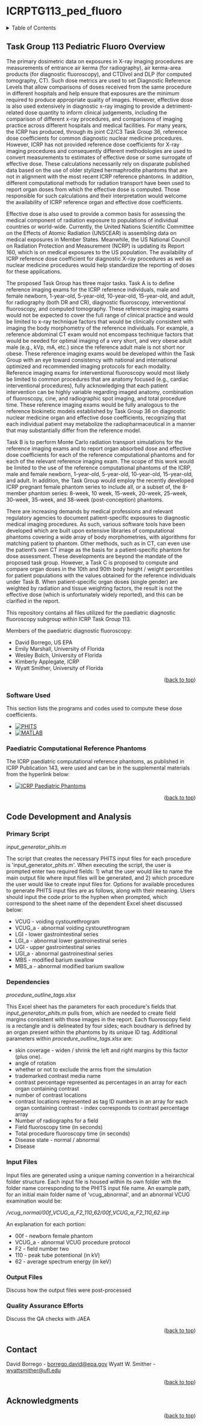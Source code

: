 # ICRPTG113_ped_fluoro

<!-- Improved compatibility of back to top link: See: https://github.com/othneildrew/Best-README-Template/pull/73 -->
<a id="readme-top"></a>

<!-- PROJECT SHIELDS -->
<!--
*** I'm using markdown "reference style" links for readability.
*** Reference links are enclosed in brackets [ ] instead of parentheses ( ).
*** See the bottom of this document for the declaration of the reference variables
*** for contributors-url, forks-url, etc. This is an optional, concise syntax you may use.
*** https://www.markdownguide.org/basic-syntax/#reference-style-links
-->

<!-- TABLE OF CONTENTS -->
<details>
  <summary>Table of Contents</summary>
  <ol>
    <li>
      <a href="#task-group-113-pediatric-fluoro-overview">ICRP Task Group 113 Pediatric Fluoro Overview</a>
      <ul>
        <li><a href="#software-used">Software Used</a></li>
        <li><a href="#paediatric-computational-reference-phantoms">Computational Phantoms</a></li>
      </ul>
    </li>
    <li>
      <a href="#code-development-and-analysis">Code Development and Analysis</a>
      <ul>
        <li><a href="#primary-script">Primary Script</a></li>
        <li><a href="#dependencies">Dependencies</a></li>
        <li><a href="#input-files">Input Files</a></li>
        <li><a href="#output-files">Output Files</a></li>
        <li><a href="quality-assurance-efforts">Qualilty Assurance Efforts</a></li>
      </ul>
    <li><a href="#contact">Contact</a></li>
    <li><a href="#acknowledgments">Acknowledgments</a></li>
  </ol>
</details>


<!-- ABOUT THE PROJECT -->
## Task Group 113 Pediatric Fluoro Overview

The primary dosimetric data on exposures in X-ray imaging procedures are measurements of entrance air kerma (for radiography), air kerma-area products (for diagnostic fluoroscopy), and CTDIvol and DLP (for computed tomography, CT). Such dose metrics are used to set Diagnostic Reference Levels that allow comparisons of doses received from the same procedure in different hospitals and help ensure that exposures are the minimum required to produce appropriate quality of images. However, effective dose is also used extensively in diagnostic x-ray imaging to provide a detriment-related dose quantity to inform clinical judgements, including the comparison of different x-ray procedures, and comparisons of imaging practice across different hospitals and medical facilities. For many years, the ICRP has produced, through its joint C2/C3 Task Group 36, reference dose coefficients for common diagnostic nuclear medicine procedures. However, ICRP has not provided reference dose coefficients for X-ray imaging procedures and consequently different methodologies are used to convert measurements to estimates of effective dose or some surrogate of effective dose. These calculations necessarily rely on disparate published data based on the use of older stylized hermaphrodite phantoms that are not in alignment with the most recent ICRP reference phantoms. In addition, different computational methods for radiation transport have been used to report organ doses from which the effective dose is computed. Those responsible for such calculations and their interpretation would welcome the availability of ICRP reference organ and effective dose coefficients.

Effective dose is also used to provide a common basis for assessing the medical component of radiation exposure to populations of individual countries or world-wide. Currently, the United Nations Scientific Committee on the Effects of Atomic Radiation (UNSCEAR) is assembling data on medical exposures in Member States. Meanwhile, the US National Council on Radiation Protection and Measurement (NCRP) is updating its Report 160, which is on medical exposures to the US population. The availability of ICRP reference dose coefficient for diagnostic X-ray procedures as well as nuclear medicine procedures would help standardize the reporting of doses for these applications.

The proposed Task Group has three major tasks. Task A is to define reference imaging exams for the ICRP reference individuals, male and female newborn, 1-year-old, 5-year-old, 10-year-old, 15-year-old, and adult, for radiography (both DR and CR), diagnostic fluoroscopy, interventional fluoroscopy, and computed tomography. These reference imaging exams would not be expected to cover the full range of clinical practice and would be limited to x-ray technique factors that would be clinically consistent with imaging the body morphometry of the reference individuals. For example, a reference abdominal CT exam would not encompass technique factors that would be needed for optimal imaging of a very short, and very obese adult male (e.g., kVp, mA, etc.) since the reference adult male is not short nor obese. These reference imaging exams would be developed within the Task Group with an eye toward consistency with national and international optimized and recommended imaging protocols for each modality. Reference imaging exams for interventional fluoroscopy would most likely be limited to common procedures that are anatomy focused (e.g., cardiac interventional procedures), fully acknowledging that each patient intervention can be highly variable regarding imaged anatomy, combination of fluoroscopy, cine, and radiographic spot imaging, and total procedure time. These reference imaging exams would be fully analogous to the reference biokinetic models established by Task Group 36 on diagnostic nuclear medicine organ and effective dose coefficients, recognizing that each individual patient may metabolize the radiopharmaceutical in a manner that may substantially differ from the reference model.

Task B is to perform Monte Carlo radiation transport simulations for the reference imaging
exams and to report organ absorbed dose and effective dose coefficients for each of the
reference computational phantoms and for each of the relevant reference imaging exam. The
scope of this work would be limited to the use of the reference computational phantoms of
the ICRP, male and female newborn, 1-year-old, 5-year-old, 10-year-old, 15-year-old, and
adult. In addition, the Task Group would employ the recently developed ICRP pregnant female
phantom series to include all, or a subset of, the 8-member phantom series: 8-week, 10
week, 15-week, 20-week, 25-week, 30-week, 35-week, and 38-week (post-conception) phantoms.

There are increasing demands by medical professions and relevant regulatory agencies to document patient-specific exposures to diagnostic medical imaging procedures. As such, various software tools have been developed which are built upon extensive libraries of computational phantoms covering a wide array of body morphometries, with algorithms for matching patient to phantom. Other methods, such as in CT, can even use the patient’s own CT image as the basis for a patient-specific phantom for dose assessment. These developments are beyond the mandate of the proposed task group. However, a Task C is proposed to compute and compare organ doses in the 10th and 90th body height / weight percentiles for patient populations with the values obtained for the reference individuals under Task B. When patient-specific organ doses (single gender) are weighted by radiation and tissue weighting factors, the result is not the effective dose (which is unfortunately widely reported), and this can be clarified in the report.

This repository contains all files utilized for the paediatric diagnostic fluoroscopy subgroup within ICRP Task Group 113.

Members of the paediatric diagnostic fluoroscopy:
- David Borrego, US EPA
- Emily Marshall, University of Florida
- Wesley Bolch, University of Florida
- Kimberly Applegate, ICRP
- Wyatt Smither, University of Florida

<p align="right">(<a href="#readme-top">back to top</a>)</p>



### Software Used

This section lists the programs and codes used to compute these dose coefficients.

* [![PHITS][PHITS.js]][PHITS-url]
* [![MATLAB][MATLAB.js]][MATLAB-url]

### Paediatric Computational Reference Phantoms

The ICRP paediatric computational reference phantoms, as published in ICRP Publication 143, were used and can be in the supplemental materials from the hyperlink below:

* [![ICRP Paediatric Phantoms][P143.js]][P143-url]


<p align="right">(<a href="#readme-top">back to top</a>)</p>


<!-- GETTING STARTED -->

## Code Development and Analysis

### Primary Script

_input_generator_phits.m_

The script that creates the necessary PHITS input files for each procedure is 'input_generator_phits.m'. When executing the script, the user is prompted enter two required fields: 1) what the user would like to name the main output file where input files will be generated, and 2) which procedure the user would like to create input files for. Options for available procedures to generate PHITS input files are as follows, along with their meaning. Users should input the code prior to the hyphen when prompted, which correspond to the sheet name of the dependent Excel sheet discussed below:
* VCUG - voiding cystourethrogram
* VCUG_a - abnormal voiding cystourethrogram
* LGI - lower gastrointestinal series
* LGI_a - abnormal lower gastroinestinal series
* UGI - upper gastrointestinal series
* UGI_a - abnormal gastroinestinal series
* MBS - modified barium swallow
* MBS_a - abnormal modified barium swallow

### Dependencies
_procedure_outline_tags.xlsx_

This Excel sheet has the parameters for each procedure's fields that _input_generator_phits.m_ pulls from, which are needed to create field margins consistent with those images in the report. Each fluoroscopy field is a rectangle and is delineated by four sides; each boudnary is defined by an organ present within the phantoms by its unique ID tag. Additional parameters within _procedure_outline_tags.xlsx_ are:
* skin coverage - widen / shrink the left and right margins by this factor (plus one).
* angle of rotation
* whether or not to exclude the arms from the simulation
* trademarked contrast media name
* contrast percentage represented as percentages in an array for each organ containing contrast
* number of contrast locations
* contrast locations represented as tag ID numbers in an array for each organ containing contrast - index corresponds to contrast percentage array
* Number of radiographs for a field
* Field fluoroscopy time (in seconds)
* Total procedure fluoroscopy time (in seconds)
* Disease state - normal / abnormal
* Disease


### Input Files

Input files are generated using a unique naming convention in a heirarchical folder structure. Each input file is housed within its own folder with the folder name corresponding to the PHITS input file name. An example path, for an initial main folder name of 'vcug_abnormal', and an abnormal VCUG examination would be:

_/vcug_normal/00f_VCUG_a_F2_110_62/00f_VCUG_a_F2_110_62.inp_

An explanation for each portion:
* 00f - newborn female phantom
* VCUG_a - abnormal VCUG procedure protocol
* F2 - field number two
* 110 - peak tube potentional (in kV)
* 62 - average spectrum energy (in keV)

### Output Files

Discuss how the output files were post-processed

### Quality Assurance Efforts

Discuss the QA checks with JAEA

<p align="right">(<a href="#readme-top">back to top</a>)</p>


<!-- CONTACT -->
## Contact

David Borrego - borrego.david@epa.gov
Wyatt W. Smither - wyattsmither@ufl.edu

<p align="right">(<a href="#readme-top">back to top</a>)</p>

<!-- ACKNOWLEDGMENTS -->
## Acknowledgments

<p align="right">(<a href="#readme-top">back to top</a>)</p>

<!-- https://www.markdownguide.org/basic-syntax/#reference-style-links -->
[PHITS.js]: https://img.shields.io/badge/PHITS-blue
[PHITS-url]: https://phits.jaea.go.jp
[MATLAB.js]: https://img.shields.io/badge/MATLAB-orange
[MATLAB-url]: https://www.mathworks.com/products/matlab.html
[P143.js]: https://img.shields.io/badge/Publication_143-red
[P143-url]: https://www.icrp.org/publication.asp?id=ICRP%20Publication%20143
